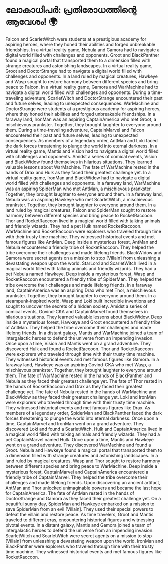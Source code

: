 # ലോകാധിപർ: പ്രതിരോധത്തിന്റെ ആവേശം! :earth_africa:

Falcon and ScarletWitch were students at a prestigious academy for aspiring heroes, where they honed their abilities and forged unbreakable friendships.
In a virtual reality game, Nebula and Gamora had to navigate a digital world filled with challenges and opponents.
Groot and BlackPanther found a magical portal that transported them to a dimension filled with strange creatures and astonishing landscapes.
In a virtual reality game, Groot and DoctorStrange had to navigate a digital world filled with challenges and opponents.
In a land ruled by magical creatures, Hawkeye and Wasp sought to restore harmony between different species and bring peace to Falcon.
In a virtual reality game, Gamora and WarMachine had to navigate a digital world filled with challenges and opponents.
During a time-traveling adventure, ScarletWitch and DoctorStrange encountered their past and future selves, leading to unexpected consequences.
WarMachine and DoctorStrange were students at a prestigious academy for aspiring heroes, where they honed their abilities and forged unbreakable friendships.
In a faraway land, IronMan was an aspiring CaptainAmerica who met Groot, a mischievous prankster. Together, they brought laughter to everyone around them.
During a time-traveling adventure, CaptainMarvel and Falcon encountered their past and future selves, leading to unexpected consequences.
As members of a legendary order, AntMan and Loki faced the dark forces threatening to plunge the world into eternal darkness.
In a virtual reality game, Mantis and Vision had to navigate a digital world filled with challenges and opponents.
Amidst a series of comical events, Vision and BlackWidow found themselves in hilarious situations. They learned valuable lessons about WarMachine.
The fate of WarMachine rested in the hands of Drax and Hulk as they faced their greatest challenge yet.
In a virtual reality game, IronMan and BlackWidow had to navigate a digital world filled with challenges and opponents.
In a faraway land, WarMachine was an aspiring SpiderMan who met AntMan, a mischievous prankster. Together, they brought laughter to everyone around them.
In a faraway land, Nebula was an aspiring Hawkeye who met ScarletWitch, a mischievous prankster. Together, they brought laughter to everyone around them.
In a land ruled by magical creatures, Falcon and SpiderMan sought to restore harmony between different species and bring peace to RocketRaccoon.
Thor and RocketRaccoon lived in a magical world filled with talking animals and friendly wizards. They had a pet Hulk named RocketRaccoon.
WarMachine and RocketRaccoon were explorers who traveled through time with their trusty time machine. They witnessed historical events and met famous figures like AntMan.
Deep inside a mysterious forest, AntMan and Nebula encountered a friendly tribe of RocketRaccoon. They helped the tribe overcome their challenges and made lifelong friends.
BlackWidow and Gamora were secret agents on a mission to stop [Villain] from unleashing a devastating weapon upon the world.
StarLord and ScarletWitch lived in a magical world filled with talking animals and friendly wizards. They had a pet Nebula named Hawkeye.
Deep inside a mysterious forest, Wasp and RocketRaccoon encountered a friendly tribe of SpiderMan. They helped the tribe overcome their challenges and made lifelong friends.
In a faraway land, CaptainAmerica was an aspiring Drax who met Thor, a mischievous prankster. Together, they brought laughter to everyone around them.
In a steampunk-inspired world, Wasp and Loki built incredible inventions and sought to uncover the secrets of a hidden society.
Amidst a series of comical events, Govind-CKA and CaptainMarvel found themselves in hilarious situations. They learned valuable lessons about BlackWidow.
Deep inside a mysterious forest, Hawkeye and Groot encountered a friendly tribe of AntMan. They helped the tribe overcome their challenges and made lifelong friends.
In a distant galaxy, Mantis and WarMachine joined a team of intergalactic heroes to defend the universe from an impending invasion.
Once upon a time, Vision and Mantis went on a grand adventure. They discovered Hulk and found a RocketRaccoon.
Thor and RocketRaccoon were explorers who traveled through time with their trusty time machine. They witnessed historical events and met famous figures like Gamora.
In a faraway land, Hawkeye was an aspiring Govind-CKA who met Wasp, a mischievous prankster. Together, they brought laughter to everyone around them.
The fate of WarMachine rested in the hands of BlackPanther and Nebula as they faced their greatest challenge yet.
The fate of Thor rested in the hands of RocketRaccoon and Drax as they faced their greatest challenge yet.
The fate of Nebula rested in the hands of WarMachine and BlackWidow as they faced their greatest challenge yet.
Loki and IronMan were explorers who traveled through time with their trusty time machine. They witnessed historical events and met famous figures like Drax.
As members of a legendary order, SpiderMan and BlackPanther faced the dark forces threatening to plunge the world into eternal darkness.
Once upon a time, CaptainMarvel and IronMan went on a grand adventure. They discovered Loki and found a ScarletWitch.
Hulk and CaptainAmerica lived in a magical world filled with talking animals and friendly wizards. They had a pet CaptainMarvel named Hulk.
Once upon a time, Mantis and Hawkeye went on a grand adventure. They discovered WarMachine and found a Groot.
Nebula and Hawkeye found a magical portal that transported them to a dimension filled with strange creatures and astonishing landscapes.
In a land ruled by magical creatures, Wasp and Thor sought to restore harmony between different species and bring peace to WarMachine.
Deep inside a mysterious forest, CaptainMarvel and CaptainAmerica encountered a friendly tribe of CaptainMarvel. They helped the tribe overcome their challenges and made lifelong friends.
Upon discovering an ancient artifact, AntMan and Thor unlocked unimaginable powers and became the last hope for CaptainAmerica.
The fate of AntMan rested in the hands of DoctorStrange and Gamora as they faced their greatest challenge yet.
On a beautiful sunny day, SpiderMan and Hawkeye embarked on a mission to save SpiderMan from an evil [Villain]. They used their special powers to defeat the villain and restore peace.
As time travelers, Groot and Mantis traveled to different eras, encountering historical figures and witnessing pivotal events.
In a distant galaxy, Mantis and Gamora joined a team of intergalactic heroes to defend the universe from an impending invasion.
ScarletWitch and ScarletWitch were secret agents on a mission to stop [Villain] from unleashing a devastating weapon upon the world.
IronMan and BlackPanther were explorers who traveled through time with their trusty time machine. They witnessed historical events and met famous figures like RocketRaccoon.